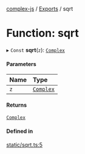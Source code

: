 [complex-js](../README.md) / [Exports](../modules.md) / sqrt

# Function: sqrt

▸ `Const` **sqrt**(`z`): [`Complex`](../classes/Complex.md)

#### Parameters

| Name | Type |
| :------ | :------ |
| `z` | [`Complex`](../classes/Complex.md) |

#### Returns

[`Complex`](../classes/Complex.md)

#### Defined in

[static/sqrt.ts:5](https://github.com/patrickroberts/complex/blob/master/src/static/sqrt.ts#L5)
